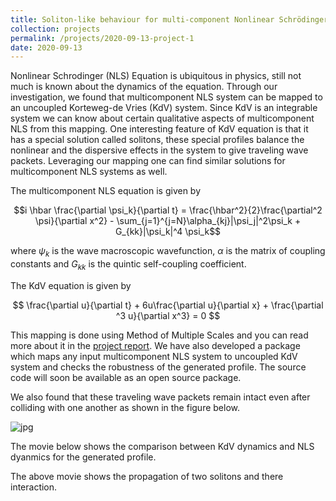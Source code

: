 ```yaml
---
title: Soliton-like behaviour for multi-component Nonlinear Schrödinger equations
collection: projects
permalink: /projects/2020-09-13-project-1
date: 2020-09-13
---
```


Nonlinear Schrodinger (NLS) Equation is ubiquitous in physics, still not much is known about the dynamics of the equation. Through our investigation, we found that multicomponent NLS system can be mapped to an uncoupled Korteweg-de Vries (KdV) system. Since KdV is an integrable system we can know about certain qualitative aspects of multicomponent NLS from this mapping. One interesting feature of KdV equation is that it has a special solution called solitons, these special profiles balance the nonlinear and the dispersive effects in the system to give traveling wave packets. Leveraging our mapping one can find similar solutions for multicomponent NLS systems as well. 

The multicomponent NLS equation is given by

$$i \hbar \frac{\partial \psi_k}{\partial t} = \frac{\hbar^2}{2}\frac{\partial^2 \psi}{\partial x^2} - \sum_{j=1}^{j=N}\alpha_{kj}|\psi_j|^2\psi_k + G_{kk}|\psi_k|^4 \psi_k$$

where $\psi_k$ is the wave macroscopic wavefunction, $\alpha$ is the matrix of coupling constants and $G_{kk}$ is the quintic self-coupling coefficient.

The KdV equation is given by

$$ \frac{\partial u}{\partial t} + 6u\frac{\partial u}{\partial x} + \frac{\partial ^3 u}{\partial x^3} = 0 $$

This mapping is done using Method of Multiple Scales and you can read more about it in the [project report](https://raghavendranimiwal.github.io/files/Documentation.pdf). We have also developed a package which maps any input multicomponent NLS system to uncoupled KdV system and checks the robustness of the generated profile. The source code will soon be available as an open source package. 

We also found that these traveling wave packets remain intact even after colliding with one another as shown in the figure below.

![jpg](/images/InterChiral3D.jpg)

The movie below shows the comparison between KdV dynamics and NLS dyanmics for the generated profile.  

<!--![gif](/images/interchiral.gif)-->

The above movie shows the propagation of two solitons and there interaction.

